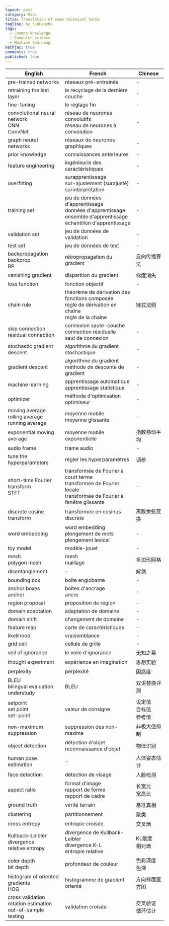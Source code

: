 ```yaml
---
layout: post
category: Misc   
title: Translation of some technical terms 
tagline: by SunHaozhe
tags: 
  - Common knowledge   
  - Computer science
  - Machine learning
mathjax: true
comments: true
published: true
---
```


| English     | French   | Chinese |
|-------------|----------|---------|
| pre-trained networks     | réseaux pré-entrainés  | - |
| retraining the last layer | le recyclage de la dernière couche | - |
| fine-tuning | le réglage fin | - |
| convolutional neural network <br>CNN <br>ConvNet | réseau de neurones convolutifs <br>réseau de neurones à convolution | - |
| graph neural networks | réseaux de neurones graphiques | - |
| prior knowledge | connaissances antérieures | - |
| feature engineering | ingénieurie des caractéristiques | - |
| overfitting | surapprentissage  <br>sur-ajustement (surajusté) <br>surinterprétation | - |
| training set | jeu de données d'apprentissage <br>données d'apprentissage <br>ensemble d'apprentissage <br>échantillon d'apprentissage | - |
| validation set | jeu de données de validation | - |
| test set | jeu de données de test | - |
| backpropagation <br>backprop <br>BP | rétropropagation du gradient | 反向传播算法 |
| vanishing gradient | disparition du gradient  | 梯度消失 |
| loss function  | fonction objectif | - |
| chain rule  | théorème de dérivation des fonctions composée <br>règle de dérivation en chaîne <br>règle de la chaîne | 链式法则 |
| skip connection <br>residual connection     | connexion saute-couche <br>connection résiduelle <br>saut de connexion  | - |
| stochastic gradient descent | algorithme du gradient stochastique | - |
| gradient descent  | algorithme du gradient <br> méthode de descente de gradient | - |
| machine learning | apprentissage automatique <br>apprentissage statistique | - |
| optimizer | méthode d'optimisation <br>optimiseur | - |
| moving average <br>rolling average <br>running average | moyenne mobile <br>moyenne glissante  | - |
| exponential moving average | moyenne mobile exponentielle  | 指数移动平均 |
| audio frame | trame audio  | - |
| tune the hyperparameters | régler les hyperparamètres | 调参 |
| short-time Fourier transform <br>STFT | transformée de Fourier à court terme <br>transformée de Fourier locale <br>transformée de Fourier à fenêtre glissante | - |
| discrete cosine transform | transformée en cosinus discrète | 离散余弦变换 |
| word embedding | word embedding <br>plongement de mots <br>plongement lexical | - |
| toy model | modèle-jouet | - |
| mesh <br>polygon mesh | mesh <br>maillage | 多边形网格 |
| disentanglement | - | 解耦 |
| bounding box | boîte englobante | - |
| anchor boxes <br>anchor | boîtes d'ancrage <br>ancre | - |
| region proposal | proposition de région | - |
| domain adaptation | adaptation de domaine | - |
| domain shift | changement de domaine | - |
| feature map | carte de caractéristiques | - |
| likelihood | vraisemblance | - |
| grid cell | cellule de grille | - |
| veil of ignorance | le voile d'ignorance | 无知之幕 |
| thought experiment | expérience en imagination | 思想实验 |
| perplexity | perplexité | 困惑度 |
| BLEU <br>bilingual evaluation understudy | BLEU | 双语替换评测 |
| setpoint <br>set point <br>set-point | valeur de consigne | 设定值 <br>目标值 <br>参考值 |
| non-maximum suppression | suppression des non-maxima | 非极大值抑制 |
| object detection | détection d'objet <br>reconnaissance d'objet | 物体识别 |
| human pose estimation | - | 人体姿态估计 |
| face detection | détection de visage | 人脸检测 |
| aspect ratio | format d'image <br>rapport de forme <br>rapport de cadre | 长宽比 <br>宽高比 |
| ground truth | vérité terrain | 基准真相 |
| clustering | partitionnement | 聚类 |
| cross entropy | entropie croisée | 交叉熵 |
| Kullback–Leibler divergence <br>relative entropy | divergence de Kullback-Leibler <br>divergence K-L <br>entropie relative | KL散度 <br>相对熵 |
| color depth <br>bit depth | profondeur de couleur | 色彩深度 <br>色深 |
| histogram of oriented gradients <br>HOG | histogramme de gradient orienté | 方向梯度直方图 |
| cross validation <br>rotation estimation <br>out-of-sample testing | validation croisée | 交叉验证 <br>循环估计 |


